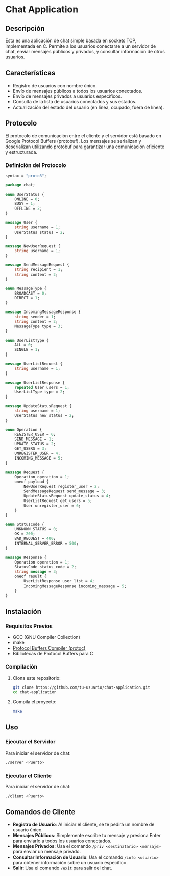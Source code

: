 # Chat Application

## Descripción

Esta es una aplicación de chat simple basada en sockets TCP, implementada en C. Permite a los usuarios conectarse a un servidor de chat, enviar mensajes públicos y privados, y consultar información de otros usuarios.

## Características

- Registro de usuarios con nombre único.
- Envío de mensajes públicos a todos los usuarios conectados.
- Envío de mensajes privados a usuarios específicos.
- Consulta de la lista de usuarios conectados y sus estados.
- Actualización del estado del usuario (en línea, ocupado, fuera de línea).

## Protocolo

El protocolo de comunicación entre el cliente y el servidor está basado en Google Protocol Buffers (protobuf). Los mensajes se serializan y deserializan utilizando protobuf para garantizar una comunicación eficiente y estructurada.

### Definición del Protocolo

```protobuf
syntax = "proto3";

package chat;

enum UserStatus {
    ONLINE = 0;
    BUSY = 1;
    OFFLINE = 2;
}

message User {
    string username = 1;
    UserStatus status = 2;
}

message NewUserRequest {
    string username = 1;
}

message SendMessageRequest {
    string recipient = 1;
    string content = 2;
}

enum MessageType {
    BROADCAST = 0;
    DIRECT = 1;
}

message IncomingMessageResponse {
    string sender = 1;
    string content = 2;
    MessageType type = 3;
}

enum UserListType {
    ALL = 0;
    SINGLE = 1;
}

message UserListRequest {
    string username = 1;
}

message UserListResponse {
    repeated User users = 1;
    UserListType type = 2;
}

message UpdateStatusRequest {
    string username = 1;
    UserStatus new_status = 2;
}

enum Operation {
    REGISTER_USER = 0;
    SEND_MESSAGE = 1;
    UPDATE_STATUS = 2;
    GET_USERS = 3;
    UNREGISTER_USER = 4;
    INCOMING_MESSAGE = 5;
}

message Request {
    Operation operation = 1;
    oneof payload {
        NewUserRequest register_user = 2;
        SendMessageRequest send_message = 3;
        UpdateStatusRequest update_status = 4;
        UserListRequest get_users = 5;
        User unregister_user = 6;
    }
}

enum StatusCode { 
    UNKNOWN_STATUS = 0;
    OK = 200;
    BAD_REQUEST = 400;
    INTERNAL_SERVER_ERROR = 500;
}

message Response {
    Operation operation = 1;
    StatusCode status_code = 2;
    string message = 3;
    oneof result {
        UserListResponse user_list = 4;
        IncomingMessageResponse incoming_message = 5;
    }
}
```

## Instalación

### Requisitos Previos

- GCC (GNU Compiler Collection)
- make
- [Protocol Buffers Compiler (protoc)](https://grpc.io/docs/protoc-installation/)
- Bibliotecas de Protocol Buffers para C

### Compilación

1. Clona este repositorio:
    ```bash
    git clone https://github.com/tu-usuario/chat-application.git
    cd chat-application
    ```

2. Compila el proyecto:
    ```bash
    make
    ```

## Uso

### Ejecutar el Servidor

Para iniciar el servidor de chat:
```bash
./server <Puerto>
```

### Ejecutar el Cliente

Para iniciar el servidor de chat:
```bash
./client <Puerto>
```

## Comandos de Cliente

- **Registro de Usuario**: Al iniciar el cliente, se te pedirá un nombre de usuario único.
- **Mensajes Públicos**: Simplemente escribe tu mensaje y presiona Enter para enviarlo a todos los usuarios conectados.
- **Mensajes Privados**: Usa el comando `/priv <destinatario> <mensaje>` para enviar un mensaje privado.
- **Consultar Información de Usuario**: Usa el comando `/info <usuario>` para obtener información sobre un usuario específico.
- **Salir**: Usa el comando `/exit` para salir del chat.

